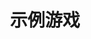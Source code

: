 ---
title: 示例游戏
icon: code
type: "examples"
examples:
- id: SmartClock
  name: SmartClock
  author: Nomango
  image: /assets/images/sample/SmartClock.png
  description: 一个奇奇怪怪的时钟，感受时间在不知不觉中的流逝。
  exe_url: http://easy2d-bucket.oss-cn-hangzhou.aliyuncs.com/sample/SmartClock/SmartClock.7z
  src_url: http://easy2d-bucket.oss-cn-hangzhou.aliyuncs.com/sample/SmartClock/SmartClock-src.7z
- id: FlappyBird
  name: FlappyBird
  author: Nomango
  image: /assets/images/sample/FlappyBird.png
  description: 像素鸟是曾经超火的一款手机游戏，控制小鸟穿越水管，赚取更高分！
  exe_url: http://easy2d-bucket.oss-cn-hangzhou.aliyuncs.com/sample/FlappyBird/FlappyBird.7z
  src_url: http://easy2d-bucket.oss-cn-hangzhou.aliyuncs.com/sample/FlappyBird/FlappyBird-src.7z
- id: LevelSelectScene
  name: 选择关卡场景示例
  author: Nomango
  image: /assets/images/sample/LevelSelectScene.png
  description: 点击左右按钮切换关卡，一个有三个关卡可以选择。
  exe_url: http://easy2d-bucket.oss-cn-hangzhou.aliyuncs.com/sample/LevelSelectExample/LevelSelectExample.7z
  src_url: http://easy2d-bucket.oss-cn-hangzhou.aliyuncs.com/sample/LevelSelectExample/LevelSelectExample-src.7z
- id: PushBox
  name: 推箱子
  author: Nomango
  image: /assets/images/sample/PushBox.png
  description: 经典的推箱子游戏，一共有八关，自动保存最佳纪录，音效可以关闭。
  exe_url: http://easy2d-bucket.oss-cn-hangzhou.aliyuncs.com/sample/PushBox/PushBox.7z
  src_url: http://easy2d-bucket.oss-cn-hangzhou.aliyuncs.com/sample/PushBox/PushBox-src.7z
---
